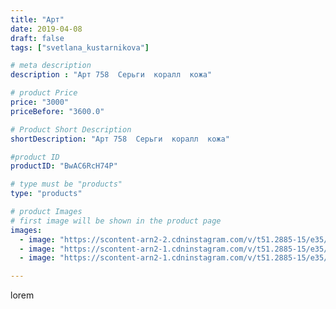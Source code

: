 ```yaml
---
title: "Арт"
date: 2019-04-08
draft: false
tags: ["svetlana_kustarnikova"]

# meta description
description : "Арт 758  Серьги  коралл  кожа"

# product Price
price: "3000"
priceBefore: "3600.0"

# Product Short Description
shortDescription: "Арт 758  Серьги  коралл  кожа"

#product ID
productID: "BwAC6RcH74P"

# type must be "products"
type: "products"

# product Images
# first image will be shown in the product page
images:
  - image: "https://scontent-arn2-2.cdninstagram.com/v/t51.2885-15/e35/56273992_2001557616806052_1715881004712310374_n.jpg?_nc_ht=scontent-arn2-2.cdninstagram.com&_nc_cat=100&_nc_ohc=-ySeJid8XJ8AX_b-ulr&tp=1&oh=551ecda9c609f364b1fe0086d568a056&oe=605FC3D6&ig_cache_key=MjAxNzYyNTQzMDM3MTkwNTgwNg%3D%3D.2"
  - image: "https://scontent-arn2-1.cdninstagram.com/v/t51.2885-15/e35/56380328_1749202168513718_5824591935570815849_n.jpg?_nc_ht=scontent-arn2-1.cdninstagram.com&_nc_cat=102&_nc_ohc=0HXwrkzyE8IAX-34vhC&tp=1&oh=618a0174c1664e77ddc6d28ccba9960f&oe=605E2A97&ig_cache_key=MjAxNzYyNTQzMDM4ODY5MDI5Mw%3D%3D.2"
  - image: "https://scontent-arn2-1.cdninstagram.com/v/t51.2885-15/e35/54512780_2222661657826981_8894200361838948677_n.jpg?_nc_ht=scontent-arn2-1.cdninstagram.com&_nc_cat=101&_nc_ohc=3pLnH36xyXwAX8VVsJs&tp=1&oh=1ebf756bd2870ca6f92b4cbefed03d11&oe=605E7981&ig_cache_key=MjAxNzYyNTQzMDM2MzU4MzI0NA%3D%3D.2"

---
```

lorem
